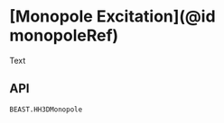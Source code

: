 
# [Monopole Excitation](@id monopoleRef)

Text


## API

```@docs; canonical=false
BEAST.HH3DMonopole
```